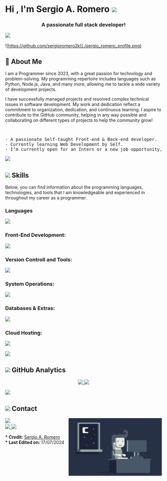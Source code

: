 # Hi , I'm Sergio A. Romero </b> <img src="https://media.giphy.com/media/hvRJCLFzcasrR4ia7z/giphy.gif" width="40">

<div align="center">

### A passionate full stack developer! 
</div >


<img src="https://user-images.githubusercontent.com/73097560/115834477-dbab4500-a447-11eb-908a-139a6edaec5c.gif" >

![https://github.com/sergioromero2k](./sergio_romero_profile.png)

<h2>🐼 About Me</h2>

I am a Programmer since 2023, with a great passion for technology and problem-solving. My programming repertoire includes languages such as Python, Node.js, Java, and many more, allowing me to tackle a wide variety of development projects.

I have successfully managed projects and resolved complex technical issues in software development. My work and dedication reflect a commitment to organization, dedication, and continuous learning. I aspire to contribute to the GitHub community, helping in any way possible and collaborating on different types of projects to help the community grow!
<br>


<br> 
<pre color="black">
- A passionate Self-taught Front-end & Back-end developer.
- Currently learning Web Development by Self.
- I’m currently open for an Intern or a new job opportunity, this is <a href="https://linktr.ee/sergioromero2k">my social media</a>.
</pre>


<img src="https://user-images.githubusercontent.com/73097560/115834477-dbab4500-a447-11eb-908a-139a6edaec5c.gif">

## <img src="https://media2.giphy.com/media/QssGEmpkyEOhBCb7e1/giphy.gif?cid=ecf05e47a0n3gi1bfqntqmob8g9aid1oyj2wr3ds3mg700bl&rid=giphy.gif" width ="25"><b>  Skills</b>

Below, you can find information about the programming languages, technologies, and tools that I am knowledgeable and experienced in throughout my career as a programmer.

### Languages
![](https://skillicons.dev/icons?i=py,java,php,js,nodejs,c,cpp,cs&perline=14)
### Front-End Development:
![](https://skillicons.dev/icons?i=html,css,js,bootstrap,angular,react&perline=14)
### Version Controll and Tools:
![](https://skillicons.dev/icons?i=git,atom,discord,eclipse,idea,sublime,visualstudio,vscode,&perline=14)
### System Operations:
![](https://skillicons.dev/icons?i=windows,apple,linux,ubuntu,debian,mint,kali,raspberrypi&perline=14)
### Databases & Extras:
![](https://skillicons.dev/icons?i=mysql,mongodb,wordpress,powershell,npm,md,bash&perline&perline=14)
### Cloud Hosting:
![](https://skillicons.dev/icons?i=github,gitlab,azure,aws&perline=14)

<img src="https://user-images.githubusercontent.com/73097560/115834477-dbab4500-a447-11eb-908a-139a6edaec5c.gif">


## <img src="https://media.giphy.com/media/iY8CRBdQXODJSCERIr/giphy.gif" width="25"><b> GitHub Analytics </b>

<p align="center">
<a href="https://github.com/sergioromero2k">
  <img height="180em" src="https://github-readme-stats-eight-theta.vercel.app/api?username=sergioromero2k&show_icons=true&theme=algolia&include_all_commits=true&count_private=true"/>
  <img height="180em" src="https://github-readme-stats-eight-theta.vercel.app/api/top-langs/?username=sergioromero2k&layout=compact&langs_count=8&theme=algolia"/>
</a>
</p>

<img src="https://user-images.githubusercontent.com/73097560/115834477-dbab4500-a447-11eb-908a-139a6edaec5c.gif">

## <img src="https://media2.giphy.com/media/QssGEmpkyEOhBCb7e1/giphy.gif?cid=ecf05e47a0n3gi1bfqntqmob8g9aid1oyj2wr3ds3mg700bl&rid=giphy.gif" width ="25"><b> Contact </b>

<img alt="Night Coding" src="https://raw.githubusercontent.com/AVS1508/AVS1508/master/assets/Night-Coding.gif" align="right"/>
<div align="left">
  <a href="https://linktr.ee/sergioromero2k" target="_blank">
<img src="https://img.shields.io/badge/linktree-1de9b6?style=for-the-badge&logo=github&logoColor=black">
</a><br>
<a href="https://www.linkedin.com/in/tu-perfil" target="_blank">
  <img src="https://img.shields.io/badge/LinkedIn-0077B5?style=for-the-badge&logo=linkedin&logoColor=white">
</a>
<img src="https://user-images.githubusercontent.com/73097560/115834477-dbab4500-a447-11eb-908a-139a6edaec5c.gif">

<b>* Credit: </b> [Sergio A. Romero](https://github.com/sergioromero2k) <br>
<b>* Last Edited on: </b> 17/07/2024


